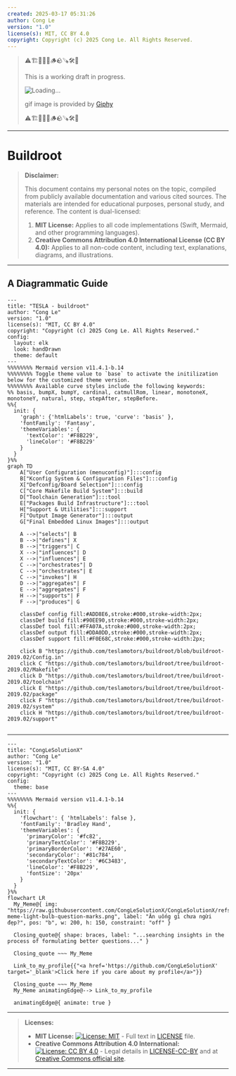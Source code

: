 ```yaml
---
created: 2025-03-17 05:31:26
author: Cong Le
version: "1.0"
license(s): MIT, CC BY 4.0
copyright: Copyright (c) 2025 Cong Le. All Rights Reserved.
---
```


> ⚠️🏗️🚧🦺🧱🪵🪨🪚🛠️👷
> 
> This is a working draft in progress.
> 
> ![Loading...](https://media4.giphy.com/media/v1.Y2lkPTc5MGI3NjExeHRldnY1ajFjbDEwYmJ3ZTgxODg0NHFiaGRxNmRsOGp1cnhpeDRmcyZlcD12MV9pbnRlcm5hbF9naWZfYnlfaWQmY3Q9Zw/10UvOLGCfwkzLi/giphy.gif)
> 
> gif image is provided by [Giphy](https://giphy.com)
> 
> ⚠️🏗️🚧🦺🧱🪵🪨🪚🛠️👷

----


# Buildroot
> **Disclaimer:**
>
> This document contains my personal notes on the topic,
> compiled from publicly available documentation and various cited sources.
> The materials are intended for educational purposes, personal study, and reference.
> The content is dual-licensed:
> 1. **MIT License:** Applies to all code implementations (Swift, Mermaid, and other programming languages).
> 2. **Creative Commons Attribution 4.0 International License (CC BY 4.0):** Applies to all non-code content, including text, explanations, diagrams, and illustrations.
---


## A Diagrammatic Guide 


```mermaid
---
title: "TESLA - buildroot"
author: "Cong Le"
version: "1.0"
license(s): "MIT, CC BY 4.0"
copyright: "Copyright (c) 2025 Cong Le. All Rights Reserved."
config:
  layout: elk
  look: handDrawn
  theme: default
---
%%%%%%%% Mermaid version v11.4.1-b.14
%%%%%%%% Toggle theme value to `base` to activate the initilization below for the customized theme version.
%%%%%%%% Available curve styles include the following keywords:
%% basis, bumpX, bumpY, cardinal, catmullRom, linear, monotoneX, monotoneY, natural, step, stepAfter, stepBefore.
%%{
  init: {
    'graph': {'htmlLabels': true, 'curve': 'basis' },
    'fontFamily': 'Fantasy',
    'themeVariables': {
      'textColor': '#F8B229',
      'lineColor': '#F8B229'
    }
  }
}%%
graph TD
    A["User Configuration (menuconfig)"]:::config
    B["Kconfig System & Configuration Files"]:::config
    X["Defconfig/Board Selection"]:::config
    C["Core Makefile Build System"]:::build
    D["Toolchain Generation"]:::tool
    E["Packages Build Infrastructure"]:::tool
    H["Support & Utilities"]:::support
    F["Output Image Generator"]:::output
    G["Final Embedded Linux Images"]:::output

    A -->|"selects"| B
    B -->|"defines"| X
    B -->|"triggers"| C
    X -->|"influences"| D
    X -->|"influences"| E
    C -->|"orchestrates"| D
    C -->|"orchestrates"| E
    C -->|"invokes"| H
    D -->|"aggregates"| F
    E -->|"aggregates"| F
    H -->|"supports"| F
    F -->|"produces"| G

    classDef config fill:#ADD8E6,stroke:#000,stroke-width:2px;
    classDef build fill:#90EE90,stroke:#000,stroke-width:2px;
    classDef tool fill:#FFA07A,stroke:#000,stroke-width:2px;
    classDef output fill:#DDA0DD,stroke:#000,stroke-width:2px;
    classDef support fill:#F0E68C,stroke:#000,stroke-width:2px;

    click B "https://github.com/teslamotors/buildroot/blob/buildroot-2019.02/Config.in"
    click C "https://github.com/teslamotors/buildroot/tree/buildroot-2019.02/Makefile"
    click D "https://github.com/teslamotors/buildroot/tree/buildroot-2019.02/toolchain"
    click E "https://github.com/teslamotors/buildroot/tree/buildroot-2019.02/package"
    click F "https://github.com/teslamotors/buildroot/tree/buildroot-2019.02/system"
    click H "https://github.com/teslamotors/buildroot/tree/buildroot-2019.02/support"
    
```





---

<!-- 
```mermaid
%% Current Mermaid version
info
```  -->


```mermaid
---
title: "CongLeSolutionX"
author: "Cong Le"
version: "1.0"
license(s): "MIT, CC BY-SA 4.0"
copyright: "Copyright (c) 2025 Cong Le. All Rights Reserved."
config:
  theme: base
---
%%%%%%%% Mermaid version v11.4.1-b.14
%%{
  init: {
    'flowchart': { 'htmlLabels': false },
    'fontFamily': 'Bradley Hand',
    'themeVariables': {
      'primaryColor': '#fc82',
      'primaryTextColor': '#F8B229',
      'primaryBorderColor': '#27AE60',
      'secondaryColor': '#81c784',
      'secondaryTextColor': '#6C3483',
      'lineColor': '#F8B229',
      'fontSize': '20px'
    }
  }
}%%
flowchart LR
  My_Meme@{ img: "https://raw.githubusercontent.com/CongLeSolutionX/CongLeSolutionX/refs/heads/main/assets/images/My-meme-light-bulb-question-marks.png", label: "Ăn uống gì chưa ngừi đẹp?", pos: "b", w: 200, h: 150, constraint: "off" }

  Closing_quote@{ shape: braces, label: "...searching insights in the process of formulating better questions..." }

  Closing_quote ~~~ My_Meme
    
  Link_to_my_profile{{"<a href='https://github.com/CongLeSolutionX' target='_blank'>Click here if you care about my profile</a>"}}

  Closing_quote ~~~ My_Meme
  My_Meme animatingEdge@--> Link_to_my_profile
  
  animatingEdge@{ animate: true }

```

---
> **Licenses:**
>
> - **MIT License:**  [![License: MIT](https://img.shields.io/badge/License-MIT-yellow.svg)](LICENSE) - Full text in [LICENSE](LICENSE) file.
> - **Creative Commons Attribution 4.0 International:** [![License: CC BY 4.0](https://licensebuttons.net/l/by/4.0/88x31.png)](LICENSE-CC-BY) - Legal details in [LICENSE-CC-BY](LICENSE-CC-BY) and at [Creative Commons official site](http://creativecommons.org/licenses/by/4.0/).
> 
---
